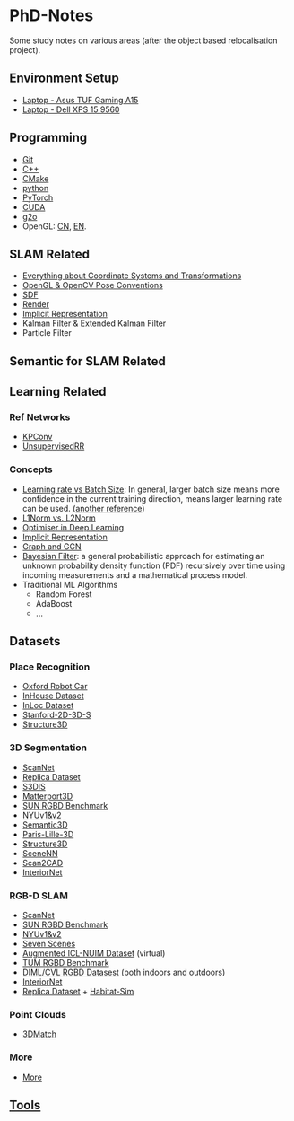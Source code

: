 # PhD-Notes
Some study notes on various areas (after the object based relocalisation project).

## Environment Setup
* [Laptop - Asus TUF Gaming A15](./Laptops/AsusTUF/README.md)
* [Laptop - Dell XPS 15 9560](./Laptops/DellXPS/README.md)

## Programming
* [Git](./Programming/Git/README.md)
* [C++](./Programming/C++/README.md)
* [CMake](./Programming/CMake/README.md)
* [python](./Programming/python/README.md)
* [PyTorch](./Programming/PyTorch/README.md)
* [CUDA](./Programming/CUDA/README.md)
* [g2o](./Programming/g2o/README.md)
* OpenGL: [CN](https://learnopengl-cn.github.io/01%20Getting%20started/04%20Hello%20Triangle/), [EN](http://www.songho.ca/opengl/index.html).

## SLAM Related
* [Everything about Coordinate Systems and Transformations](https://www.scratchapixel.com/lessons/3d-basic-rendering/computing-pixel-coordinates-of-3d-point/mathematics-computing-2d-coordinates-of-3d-points)
* [OpenGL & OpenCV Pose Conventions](https://github.com/nex-mpi/nex-code/wiki/Pose-convention)
* [SDF](./SDF/README.md)
* [Render](./Render/README.md)
* [Implicit Representation](./Implicit_Representation/README.md)
* Kalman Filter & Extended Kalman Filter
* Particle Filter

## Semantic for SLAM Related

## Learning Related
### Ref Networks
* [KPConv](./KPConv/README.md)
* [UnsupervisedRR](./Implicit_Representation/UnsupervisedRR.md)

### Concepts
* [Learning rate vs Batch Size](https://machinelearningmastery.com/how-to-control-the-speed-and-stability-of-training-neural-networks-with-gradient-descent-batch-size/): In general, larger batch size means more confidence in the current training direction, means larger learning rate can be used. ([another reference](https://miguel-data-sc.github.io/2017-11-05-first/))
* [L1Norm vs. L2Norm](./L1-L2/README.md)
* [Optimiser in Deep Learning](./Optimiser/README.md)
* [Implicit Representation](./Implicit_Representation/README.md)
* [Graph and GCN](./GCN/README.md)
* [Bayesian Filter](https://en.wikipedia.org/wiki/Recursive_Bayesian_estimation): a general probabilistic approach for estimating an unknown probability density function (PDF) recursively over time using incoming measurements and a mathematical process model.
* Traditional ML Algorithms
  * Random Forest
  * AdaBoost
  * ...

## Datasets
### Place Recognition
* [Oxford Robot Car](https://robotcar-dataset.robots.ox.ac.uk/)
* [InHouse Dataset](https://drive.google.com/drive/folders/1Wn1Lvvk0oAkwOUwR0R6apbrekdXAUg7D)
* [InLoc Dataset](http://www.ok.sc.e.titech.ac.jp/INLOC/)
* [Stanford-2D-3D-S](http://buildingparser.stanford.edu/dataset.html)
* [Structure3D](https://structured3d-dataset.org/)
### 3D Segmentation
* [ScanNet](http://www.scan-net.org/)
* [Replica Dataset](https://github.com/facebookresearch/Replica-Dataset)
* [S3DIS](http://buildingparser.stanford.edu/dataset.html)
* [Matterport3D](https://niessner.github.io/Matterport/)
* [SUN RGBD Benchmark](https://rgbd.cs.princeton.edu/)
* [NYUv1&v2](https://cs.nyu.edu/~silberman/datasets/)
* [Semantic3D](http://www.semantic3d.net/)
* [Paris-Lille-3D](https://npm3d.fr/paris-lille-3d)
* [Structure3D](https://structured3d-dataset.org/)
* [SceneNN](http://103.24.77.34/scenenn/home/)
* [Scan2CAD](https://github.com/skanti/Scan2CAD)
* [InteriorNet](https://interiornet.org/)
### RGB-D SLAM
* [ScanNet](http://www.scan-net.org/)
* [SUN RGBD Benchmark](https://rgbd.cs.princeton.edu/)
* [NYUv1&v2](https://cs.nyu.edu/~silberman/datasets/)
* [Seven Scenes](https://www.microsoft.com/en-us/research/project/rgb-d-dataset-7-scenes/)
* [Augmented ICL-NUIM Dataset](http://redwood-data.org/indoor/dataset.html) (virtual)
* [TUM RGBD Benchmark](https://vision.in.tum.de/data/datasets/rgbd-dataset)
* [DIML/CVL RGBD Datasest](https://dimlrgbd.github.io/) (both indoors and outdoors)
* [InteriorNet](https://interiornet.org/)
* [Replica Dataset](https://github.com/facebookresearch/Replica-Dataset) + [Habitat-Sim](https://github.com/facebookresearch/habitat-sim)
### Point Clouds
* [3DMatch](https://3dmatch.cs.princeton.edu/)
### More
* [More](http://www.michaelfirman.co.uk/RGBDdatasets/)

## [Tools](./Tools/README.md)

